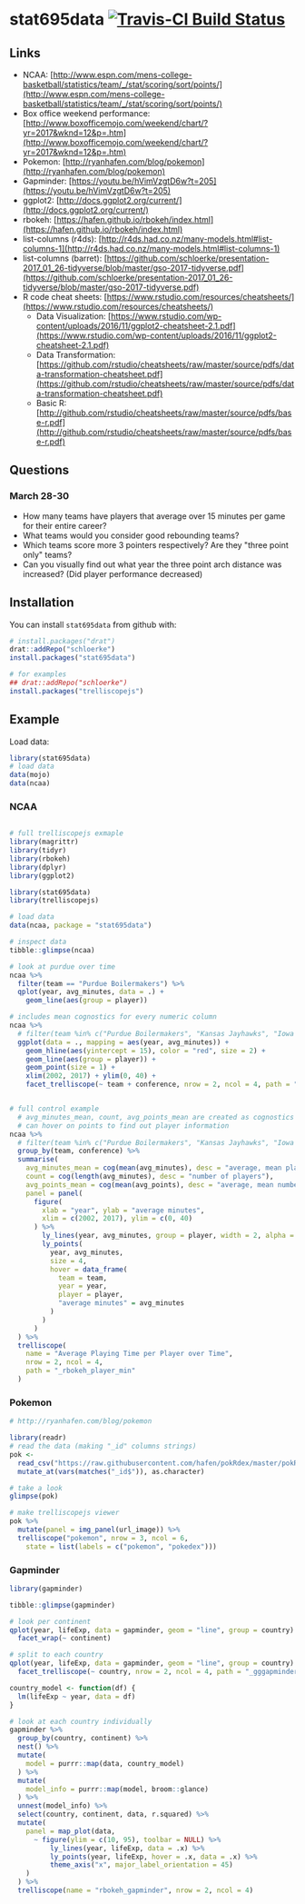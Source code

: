 # stat695data [![Travis-CI Build Status](https://travis-ci.org/schloerke/stat695data.svg?branch=master)](https://travis-ci.org/schloerke/stat695data)


## Links

* NCAA: [http://www.espn.com/mens-college-basketball/statistics/team/_/stat/scoring/sort/points/](http://www.espn.com/mens-college-basketball/statistics/team/_/stat/scoring/sort/points/)
* Box office weekend performance: [http://www.boxofficemojo.com/weekend/chart/?yr=2017&wknd=12&p=.htm](http://www.boxofficemojo.com/weekend/chart/?yr=2017&wknd=12&p=.htm)
* Pokemon: [http://ryanhafen.com/blog/pokemon](http://ryanhafen.com/blog/pokemon)
* Gapminder: [https://youtu.be/hVimVzgtD6w?t=205](https://youtu.be/hVimVzgtD6w?t=205)
* ggplot2: [http://docs.ggplot2.org/current/](http://docs.ggplot2.org/current/)
* rbokeh: [https://hafen.github.io/rbokeh/index.html](https://hafen.github.io/rbokeh/index.html)
* list-columns (r4ds): [http://r4ds.had.co.nz/many-models.html#list-columns-1](http://r4ds.had.co.nz/many-models.html#list-columns-1)
* list-columns (barret): [https://github.com/schloerke/presentation-2017_01_26-tidyverse/blob/master/gso-2017-tidyverse.pdf](https://github.com/schloerke/presentation-2017_01_26-tidyverse/blob/master/gso-2017-tidyverse.pdf)
* R code cheat sheets: [https://www.rstudio.com/resources/cheatsheets/](https://www.rstudio.com/resources/cheatsheets/)
    * Data Visualization: [https://www.rstudio.com/wp-content/uploads/2016/11/ggplot2-cheatsheet-2.1.pdf](https://www.rstudio.com/wp-content/uploads/2016/11/ggplot2-cheatsheet-2.1.pdf)
    * Data Transformation: [https://github.com/rstudio/cheatsheets/raw/master/source/pdfs/data-transformation-cheatsheet.pdf](https://github.com/rstudio/cheatsheets/raw/master/source/pdfs/data-transformation-cheatsheet.pdf)
    * Basic R: [http://github.com/rstudio/cheatsheets/raw/master/source/pdfs/base-r.pdf](http://github.com/rstudio/cheatsheets/raw/master/source/pdfs/base-r.pdf)

## Questions

### March 28-30

* How many teams have players that average over 15 minutes per game for their entire career?
* What teams would you consider good rebounding teams?
* Which teams score more 3 pointers respectively? Are they "three point only" teams?
* Can you visually find out what year the three point arch distance was increased? (Did player performance decreased)




## Installation

You can install `stat695data` from github with:


``` r
# install.packages("drat")
drat::addRepo("schloerke")
install.packages("stat695data")

# for examples
## drat::addRepo("schloerke")
install.packages("trelliscopejs")
```

## Example

Load data:

``` r
library(stat695data)
# load data
data(mojo)
data(ncaa)
```

### NCAA
``` r

# full trelliscopejs exmaple
library(magrittr)
library(tidyr)
library(rbokeh)
library(dplyr)
library(ggplot2)

library(stat695data)
library(trelliscopejs)

# load data
data(ncaa, package = "stat695data")

# inspect data
tibble::glimpse(ncaa)

# look at purdue over time
ncaa %>%
  filter(team == "Purdue Boilermakers") %>%
  qplot(year, avg_minutes, data = .) +
    geom_line(aes(group = player))

# includes mean cognostics for every numeric column
ncaa %>%
  # filter(team %in% c("Purdue Boilermakers", "Kansas Jayhawks", "Iowa State Cyclones")) %>%
  ggplot(data = ., mapping = aes(year, avg_minutes)) +
    geom_hline(aes(yintercept = 15), color = "red", size = 2) +
    geom_line(aes(group = player)) +
    geom_point(size = 1) +
    xlim(2002, 2017) + ylim(0, 40) +
    facet_trelliscope(~ team + conference, nrow = 2, ncol = 4, path = "_ggplot_avg_mins")


# full control example
  # avg_minutes_mean, count, avg_points_mean are created as cognostics
  # can hover on points to find out player information
ncaa %>%
  # filter(team %in% c("Purdue Boilermakers", "Kansas Jayhawks", "Iowa State Cyclones")) %>%
  group_by(team, conference) %>%
  summarise(
    avg_minutes_mean = cog(mean(avg_minutes), desc = "average, mean player time"),
    count = cog(length(avg_minutes), desc = "number of players"),
    avg_points_mean = cog(mean(avg_points), desc = "average, mean number of points"),
    panel = panel(
      figure(
        xlab = "year", ylab = "average minutes",
        xlim = c(2002, 2017), ylim = c(0, 40)
      ) %>%
        ly_lines(year, avg_minutes, group = player, width = 2, alpha = 0.25) %>%
        ly_points(
          year, avg_minutes,
          size = 4,
          hover = data_frame(
            team = team,
            year = year,
            player = player,
            "average minutes" = avg_minutes
          )
        )
      )
  ) %>%
  trelliscope(
    name = "Average Playing Time per Player over Time",
    nrow = 2, ncol = 4,
    path = "_rbokeh_player_min"
  )

```

### Pokemon
``` r
# http://ryanhafen.com/blog/pokemon

library(readr)
# read the data (making "_id" columns strings)
pok <-
  read_csv("https://raw.githubusercontent.com/hafen/pokRdex/master/pokRdex_mod.csv") %>%
  mutate_at(vars(matches("_id$")), as.character)

# take a look
glimpse(pok)

# make trelliscopejs viewer
pok %>%
  mutate(panel = img_panel(url_image)) %>%
  trelliscope("pokemon", nrow = 3, ncol = 6,
    state = list(labels = c("pokemon", "pokedex")))
```


### Gapminder

``` r
library(gapminder)

tibble::glimpse(gapminder)

# look per continent
qplot(year, lifeExp, data = gapminder, geom = "line", group = country) +
  facet_wrap(~ continent)

# split to each country
qplot(year, lifeExp, data = gapminder, geom = "line", group = country) +
  facet_trelliscope(~ country, nrow = 2, ncol = 4, path = "_gggapminder")

country_model <- function(df) {
  lm(lifeExp ~ year, data = df)
}

# look at each country individually
gapminder %>%
  group_by(country, continent) %>%
  nest() %>%
  mutate(
    model = purrr::map(data, country_model)
  ) %>%
  mutate(
    model_info = purrr::map(model, broom::glance)
  ) %>%
  unnest(model_info) %>%
  select(country, continent, data, r.squared) %>%
  mutate(
    panel = map_plot(data,
      ~ figure(ylim = c(10, 95), toolbar = NULL) %>%
          ly_lines(year, lifeExp, data = .x) %>%
          ly_points(year, lifeExp, hover = .x, data = .x) %>%
          theme_axis("x", major_label_orientation = 45)
    )
  ) %>%
  trelliscope(name = "rbokeh_gapminder", nrow = 2, ncol = 4)

```

